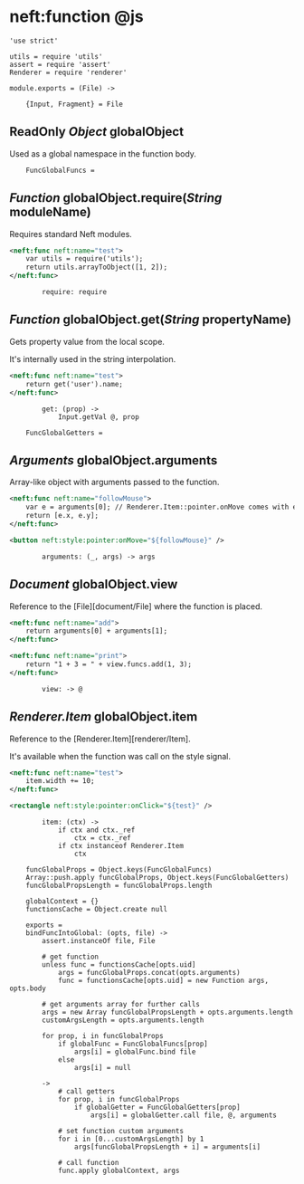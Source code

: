 neft:function @js
=================

	'use strict'

	utils = require 'utils'
	assert = require 'assert'
	Renderer = require 'renderer'

	module.exports = (File) ->

		{Input, Fragment} = File

ReadOnly *Object* globalObject
------------------------------

Used as a global namespace in the function body.

		FuncGlobalFuncs =

*Function* globalObject.require(*String* moduleName)
----------------------------------------------------

Requires standard Neft modules.

```xml
<neft:func neft:name="test">
	var utils = require('utils');
	return utils.arrayToObject([1, 2]);
</neft:func>
```

			require: require

*Function* globalObject.get(*String* propertyName)
--------------------------------------------------

Gets property value from the local scope.

It's internally used in the string interpolation.

```xml
<neft:func neft:name="test">
	return get('user').name;
</neft:func>
```

			get: (prop) ->
				Input.getVal @, prop

		FuncGlobalGetters =

*Arguments* globalObject.arguments
----------------------------------

Array-like object with arguments passed to the function.

```xml
<neft:func neft:name="followMouse">
	var e = arguments[0]; // Renderer.Item::pointer.onMove comes with event argument
	return [e.x, e.y];
</neft:func>

<button neft:style:pointer:onMove="${followMouse}" />
```

			arguments: (_, args) -> args

*Document* globalObject.view
----------------------------

Reference to the [File][document/File] where the function is placed.

```xml
<neft:func neft:name="add">
	return arguments[0] + arguments[1];
</neft:func>

<neft:func neft:name="print">
	return "1 + 3 = " + view.funcs.add(1, 3);
</neft:func>
```

			view: -> @

*Renderer.Item* globalObject.item
---------------------------------

Reference to the [Renderer.Item][renderer/Item].

It's available when the function was call on the style signal.

```xml
<neft:func neft:name="test">
	item.width += 10;
</neft:func>

<rectangle neft:style:pointer:onClick="${test}" />
```

			item: (ctx) ->
				if ctx and ctx._ref
					ctx = ctx._ref
				if ctx instanceof Renderer.Item
					ctx

		funcGlobalProps = Object.keys(FuncGlobalFuncs)
		Array::push.apply funcGlobalProps, Object.keys(FuncGlobalGetters)
		funcGlobalPropsLength = funcGlobalProps.length

		globalContext = {}
		functionsCache = Object.create null

		exports =
		bindFuncIntoGlobal: (opts, file) ->
			assert.instanceOf file, File

			# get function
			unless func = functionsCache[opts.uid]
				args = funcGlobalProps.concat(opts.arguments)
				func = functionsCache[opts.uid] = new Function args, opts.body

			# get arguments array for further calls
			args = new Array funcGlobalPropsLength + opts.arguments.length
			customArgsLength = opts.arguments.length

			for prop, i in funcGlobalProps
				if globalFunc = FuncGlobalFuncs[prop]
					args[i] = globalFunc.bind file
				else
					args[i] = null

			->
				# call getters
				for prop, i in funcGlobalProps
					if globalGetter = FuncGlobalGetters[prop]
						args[i] = globalGetter.call file, @, arguments

				# set function custom arguments
				for i in [0...customArgsLength] by 1
					args[funcGlobalPropsLength + i] = arguments[i]

				# call function
				func.apply globalContext, args
